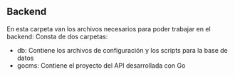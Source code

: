 ## Backend

En esta carpeta van los archivos necesarios para poder trabajar en el backend: Consta de dos carpetas:
- db: Contiene los archivos de configuración y los scripts para la base de datos
- gocms: Contiene el proyecto del API desarrollada con Go
